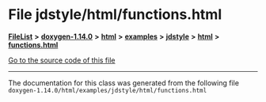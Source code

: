 

# File jdstyle/html/functions.html



[**FileList**](files.md) **>** [**doxygen-1.14.0**](dir_9d5bad020669189c90cda983471be5d0.md) **>** [**html**](dir_05d1fd8a7cdd04f638f8b23196de02e2.md) **>** [**examples**](dir_aa52e73a32d193037813a53dcfe817b6.md) **>** [**jdstyle**](dir_9e51e81487284a2b66603cb7991333dd.md) **>** [**html**](dir_54a6b09928303b2033b0bbcf7cd1e991.md) **>** [**functions.html**](jdstyle_2html_2functions_8html.md)

[Go to the source code of this file](jdstyle_2html_2functions_8html_source.md)





































































------------------------------
The documentation for this class was generated from the following file `doxygen-1.14.0/html/examples/jdstyle/html/functions.html`

